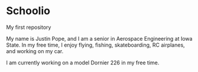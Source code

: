 # Schoolio
My first repository

My name is Justin Pope, and I am a senior in Aerospace Engineering at Iowa State. In my free time, I enjoy flying, fishing, skateboarding, RC airplanes, and working on my car.

I am currently working on a model Dornier 226 in my free time.
